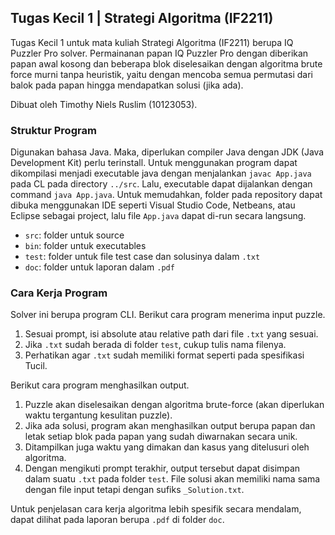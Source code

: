 ## Tugas Kecil 1 | Strategi Algoritma (IF2211)

Tugas Kecil 1 untuk mata kuliah Strategi Algoritma (IF2211) berupa IQ Puzzler Pro solver. Permainanan papan IQ Puzzler Pro dengan diberikan papan awal kosong dan beberapa blok diselesaikan dengan algoritma brute force murni tanpa heuristik, yaitu dengan mencoba semua permutasi dari balok pada papan hingga mendapatkan solusi (jika ada).

Dibuat oleh Timothy Niels Ruslim (10123053).

### Struktur Program

Digunakan bahasa Java. Maka, diperlukan compiler Java dengan JDK (Java Development Kit) perlu terinstall. Untuk menggunakan program dapat dikompilasi menjadi executable java dengan menjalankan `javac App.java` pada CL pada directory `../src`. Lalu, executable dapat dijalankan dengan command `java App.java`. Untuk memudahkan, folder pada repository dapat dibuka menggunakan IDE seperti Visual Studio Code, Netbeans, atau Eclipse sebagai project, lalu file `App.java` dapat di-run secara langsung.

- `src`: folder untuk source
- `bin`: folder untuk executables
- `test`: folder untuk file test case dan solusinya dalam `.txt`
- `doc`: folder untuk laporan dalam `.pdf`

### Cara Kerja Program

Solver ini berupa program CLI. Berikut cara program menerima input puzzle.

1. Sesuai prompt, isi absolute atau relative path dari file `.txt` yang sesuai.
2. Jika `.txt` sudah berada di folder `test`, cukup tulis nama filenya.
3. Perhatikan agar `.txt` sudah memiliki format seperti pada spesifikasi Tucil.

Berikut cara program menghasilkan output.

1. Puzzle akan diselesaikan dengan algoritma brute-force (akan diperlukan waktu tergantung kesulitan puzzle).
2. Jika ada solusi, program akan menghasilkan output berupa papan dan letak setiap blok pada papan yang sudah diwarnakan secara unik.
3. Ditampilkan juga waktu yang dimakan dan kasus yang ditelusuri oleh algoritma.
4. Dengan mengikuti prompt terakhir, output tersebut dapat disimpan dalam suatu `.txt` pada folder `test`. File solusi akan memiliki nama sama dengan file input tetapi dengan sufiks `_Solution.txt`.

Untuk penjelasan cara kerja algoritma lebih spesifik secara mendalam, dapat dilihat pada laporan berupa `.pdf` di folder `doc`.
